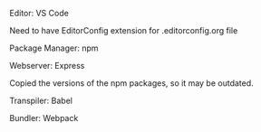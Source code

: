 Editor: VS Code
     
Need to have EditorConfig extension for .editorconfig.org file

Package Manager: npm

Webserver: Express

Copied the versions of the npm packages, so it may be outdated. 

Transpiler: Babel

Bundler: Webpack


